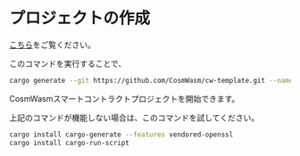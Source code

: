 # プロジェクトの作成

[こちら](https://github.com/CosmWasm/cw-template)をご覧ください。

このコマンドを実行することで、

```bash
cargo generate --git https://github.com/CosmWasm/cw-template.git --name PROJECT_NAME
```

CosmWasmスマートコントラクトプロジェクトを開始できます。

上記のコマンドが機能しない場合は、このコマンドを試してください。

```bash
cargo install cargo-generate --features vendored-openssl
cargo install cargo-run-script
```
